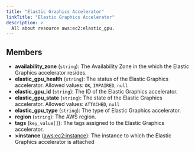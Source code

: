 ```yaml
---
title: "Elastic Graphics Accelerator"
linkTitle: "Elastic Graphics Accelerator"
description: >
  All about resource aws:ec2:elastic_gpu.
---
```



## Members
* **availability_zone**
(`string`):
The Availability Zone in the which the Elastic Graphics accelerator resides.
* **elastic_gpu_health**
(`string`):
The status of the Elastic Graphics accelerator.
Allowed values: `OK`, `IMPAIRED`, `null`
* **elastic_gpu_id**
(`string`):
The ID of the Elastic Graphics accelerator.
* **elastic_gpu_state**
(`string`):
The state of the Elastic Graphics accelerator.
Allowed values: `ATTACHED`, `null`
* **elastic_gpu_type**
(`string`):
The type of Elastic Graphics accelerator.
* **region**
(`string`):
The AWS region.
* **tags**
(`key_value[]`):
The tags assigned to the Elastic Graphics accelerator.
* **&gt;instance**
([aws:ec2:instance](../../aws/ec2/instance)):
The instance to which the Elastic Graphics accelerator is attached
